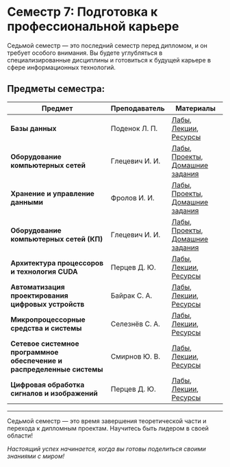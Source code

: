 # Семестр 7: Подготовка к профессиональной карьере

Седьмой семестр — это последний семестр перед дипломом, и он требует особого внимания. Вы будете углубляться в специализированные дисциплины и готовиться к будущей карьере в сфере информационных технологий.

## Предметы семестра:

| Предмет                                                               | Преподаватель   | Материалы                                                                                                         |
|-----------------------------------------------------------------------|-----------------|-------------------------------------------------------------------------------------------------------------------|
| **Базы данных**                                                       | Поденок Л. П.   | [Лабы](./Math/labs/), [Лекции](./Math/lectures/), [Ресурсы](./Math/resources/)                                    |
| **Оборудование компьютерных сетей**                                   | Глецевич И. И.  | [Лабы](./Programming/labs/), [Проекты](./Programming/projects/), [Домашние задания](./Programming/homework/)      |
| **Хранение и управление данными**                                     | Фролов И. И.    | [Лабы](./Programming/labs/), [Проекты](./Programming/projects/), [Домашние задания](./Programming/homework/)      |
| **Оборудование компьютерных сетей (КП)**                              | Глецевич И. И.  | [Лабы](./Programming/labs/), [Проекты](./Programming/projects/), [Домашние задания](./Programming/homework/)      |
| **Архитектура процессоров и технология CUDA**                         | Перцев Д. Ю.    | [Лабы](./Physics/labs/), [Лекции](./Physics/lectures/), [Ресурсы](./Physics/resources/)                           |
| **Автоматизация проектирования цифровых устройств**                   | Байрак С. А.    | [Лабы](./Physics/labs/), [Лекции](./Physics/lectures/), [Ресурсы](./Physics/resources/)                           |
| **Микропроцессорные средства и системы**                              | Селезнёв С. А.  | [Лабы](./Physics/labs/), [Лекции](./Physics/lectures/), [Ресурсы](./Physics/resources/)                           |
| **Сетевое системное программное обеспечение и распределенные системы**| Смирнов Ю. В.   | [Лабы](./Physics/labs/), [Лекции](./Physics/lectures/), [Ресурсы](./Physics/resources/)                           |
| **Цифровая обработка сигналов и изображений**                         | Перцев Д. Ю.    | [Лабы](./Physics/labs/), [Лекции](./Physics/lectures/), [Ресурсы](./Physics/resources/)                           |

---

Седьмой семестр — это время завершения теоретической части и перехода к дипломным проектам. Научитесь быть лидером в своей области!

*Настоящий успех начинается, когда вы готовы поделиться своими знаниями с миром!*
